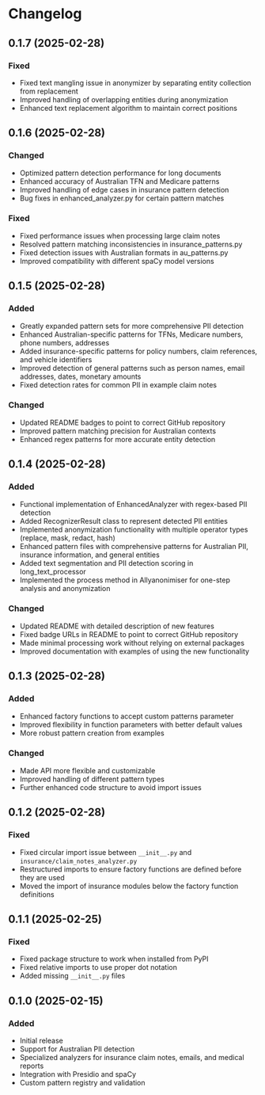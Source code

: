 # Changelog

## 0.1.7 (2025-02-28)

### Fixed
- Fixed text mangling issue in anonymizer by separating entity collection from replacement
- Improved handling of overlapping entities during anonymization
- Enhanced text replacement algorithm to maintain correct positions

## 0.1.6 (2025-02-28)

### Changed
- Optimized pattern detection performance for long documents
- Enhanced accuracy of Australian TFN and Medicare patterns
- Improved handling of edge cases in insurance pattern detection
- Bug fixes in enhanced_analyzer.py for certain pattern matches

### Fixed
- Fixed performance issues when processing large claim notes
- Resolved pattern matching inconsistencies in insurance_patterns.py
- Fixed detection issues with Australian formats in au_patterns.py
- Improved compatibility with different spaCy model versions

## 0.1.5 (2025-02-28)

### Added
- Greatly expanded pattern sets for more comprehensive PII detection
- Enhanced Australian-specific patterns for TFNs, Medicare numbers, phone numbers, addresses
- Added insurance-specific patterns for policy numbers, claim references, and vehicle identifiers
- Improved detection of general patterns such as person names, email addresses, dates, monetary amounts
- Fixed detection rates for common PII in example claim notes

### Changed
- Updated README badges to point to correct GitHub repository
- Improved pattern matching precision for Australian contexts
- Enhanced regex patterns for more accurate entity detection

## 0.1.4 (2025-02-28)

### Added
- Functional implementation of EnhancedAnalyzer with regex-based PII detection
- Added RecognizerResult class to represent detected PII entities
- Implemented anonymization functionality with multiple operator types (replace, mask, redact, hash)
- Enhanced pattern files with comprehensive patterns for Australian PII, insurance information, and general entities
- Added text segmentation and PII detection scoring in long_text_processor
- Implemented the process method in Allyanonimiser for one-step analysis and anonymization

### Changed
- Updated README with detailed description of new features
- Fixed badge URLs in README to point to correct GitHub repository
- Made minimal processing work without relying on external packages
- Improved documentation with examples of using the new functionality

## 0.1.3 (2025-02-28)

### Added
- Enhanced factory functions to accept custom patterns parameter
- Improved flexibility in function parameters with better default values
- More robust pattern creation from examples

### Changed
- Made API more flexible and customizable
- Improved handling of different pattern types
- Further enhanced code structure to avoid import issues

## 0.1.2 (2025-02-28)

### Fixed
- Fixed circular import issue between `__init__.py` and `insurance/claim_notes_analyzer.py`
- Restructured imports to ensure factory functions are defined before they are used
- Moved the import of insurance modules below the factory function definitions

## 0.1.1 (2025-02-25)

### Fixed
- Fixed package structure to work when installed from PyPI
- Fixed relative imports to use proper dot notation
- Added missing `__init__.py` files

## 0.1.0 (2025-02-15)

### Added
- Initial release
- Support for Australian PII detection
- Specialized analyzers for insurance claim notes, emails, and medical reports
- Integration with Presidio and spaCy
- Custom pattern registry and validation
